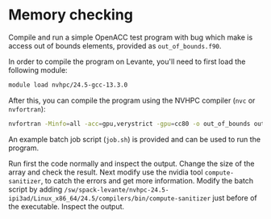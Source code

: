 # Memory checking

Compile and run a simple OpenACC test program with bug which make is access out of bounds elements, provided as `out_of_bounds.f90`.

In order to compile the program on Levante, you'll need to first load the
following module:
```bash
module load nvhpc/24.5-gcc-13.3.0
```

After this, you can compile the program using the NVHPC compiler (`nvc` or
`nvfortran`):
```bash
nvfortran -Minfo=all -acc=gpu,verystrict -gpu=cc80 -o out_of_bounds out_of_bounds.f90
```

An example batch job script (`job.sh`) is provided and can be used to run the
program.

Run first the code normally and inspect the output. Change the size of the array and check the result.  Next modify use the nvidia tool `compute-sanitizer`, to catch the errors and get more information. Modify the batch script by adding `/sw/spack-levante/nvhpc-24.5-ipi3ad/Linux_x86_64/24.5/compilers/bin/compute-sanitizer` just before of the executable. Inspect the output.
